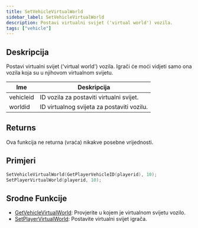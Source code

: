 ```yaml
---
title: SetVehicleVirtualWorld
sidebar_label: SetVehicleVirtualWorld
description: Postavi virtualni svijet ('virtual world') vozila.
tags: ["vehicle"]
---
```


## Deskripcija

Postavi virtualni svijet ('virtual world') vozila. Igrači će moći vidjeti samo ona vozila koja su u njihovom virtualnom svijetu.

| Ime       | Deskripcija                                |
| --------- | ------------------------------------------ |
| vehicleid | ID vozila za postaviti virtualni svijet.   |
| worldid   | ID virtualnog svijeta za postaviti vozilu. |

## Returns

Ova funkcija ne returna (vraća) nikakve posebne vrijednosti.

## Primjeri

```c
SetVehicleVirtualWorld(GetPlayerVehicleID(playerid), 10);
SetPlayerVirtualWorld(playerid, 10);
```

## Srodne Funkcije

- [GetVehicleVirtualWorld](GetVehicleVirtualWorld): Provjerite u kojem je virtualnom svijetu vozilo.
- [SetPlayerVirtualWorld](SetPlayerVirtualWorld): Postavite virtualni svijet igrača.
